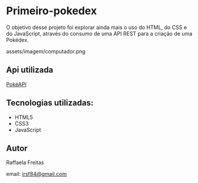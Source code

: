 # Primeiro-pokedex
O objetivo desse projeto foi explorar ainda mais o uso do HTML, do CSS e do JavaScript, através do consumo de uma API REST para a criação de uma Pokédex.

assets/imagem/computador.png

## Api utilizada 
[PokéAPI](https://pokeapi.co/)
## Tecnologias utilizadas:
- HTML5
- CSS3
- JavaScript

## Autor 
Raffaela Freitas

email: irsf84@gmail.com
